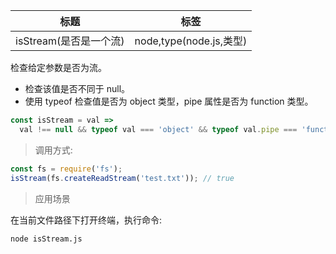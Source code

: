 | 标题                   | 标签                    |
| ---------------------- | ----------------------- |
| isStream(是否是一个流) | node,type(node.js,类型) |

检查给定参数是否为流。

- 检查该值是否不同于 null。
- 使用 typeof 检查值是否为 object 类型，pipe 属性是否为 function 类型。

```js
const isStream = val =>
  val !== null && typeof val === 'object' && typeof val.pipe === 'function';
```

> 调用方式:

```js
const fs = require('fs');
isStream(fs.createReadStream('test.txt')); // true
```

> 应用场景

<div class="code-editor" data-url="codes/node/demo/isStream.js" data-language="javascript"></div>

在当前文件路径下打开终端，执行命令:

```shell
node isStream.js
```

